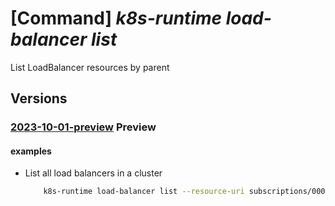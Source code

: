 # [Command] _k8s-runtime load-balancer list_

List LoadBalancer resources by parent

## Versions

### [2023-10-01-preview](/Resources/mgmt-plane/L3tyZXNvdXJjZXVyaX0vcHJvdmlkZXJzL21pY3Jvc29mdC5rdWJlcm5ldGVzcnVudGltZS9sb2FkYmFsYW5jZXJz/2023-10-01-preview.xml) **Preview**

<!-- mgmt-plane /{resourceuri}/providers/microsoft.kubernetesruntime/loadbalancers 2023-10-01-preview -->

#### examples

- List all load balancers in a cluster
    ```bash
        k8s-runtime load-balancer list --resource-uri subscriptions/00000000-1111-2222-3333-444444444444/resourceGroups/example/providers/Microsoft.Kubernetes/connectedClusters/cluster1
    ```
